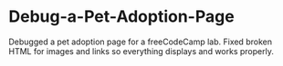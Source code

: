# Debug-a-Pet-Adoption-Page
Debugged a pet adoption page for a freeCodeCamp lab. Fixed broken HTML for images and links so everything displays and works properly.
